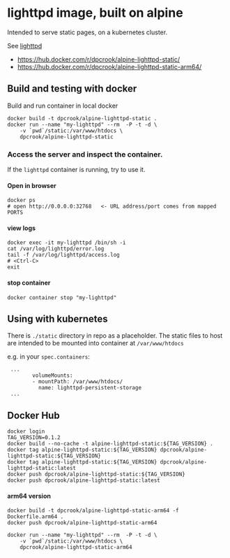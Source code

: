 # lighttpd image, built on alpine

Intended to serve static pages, on a kubernetes cluster.

See [lighttpd](http://www.lighttpd.net/)

 - https://hub.docker.com/r/dpcrook/alpine-lighttpd-static/
 - https://hub.docker.com/r/dpcrook/alpine-lighttpd-static-arm64/

## Build and testing with docker


Build and run container in local docker

```
docker build -t dpcrook/alpine-lighttpd-static .
docker run --name "my-lighttpd" --rm  -P -t -d \
	-v `pwd`/static:/var/www/htdocs \
	dpcrook/alpine-lighttpd-static
```

### Access the server and  inspect the container.

If the `lighttpd` container is running, try to use it.

#### Open in browser

``` shell
docker ps
# open http://0.0.0.0:32768   <- URL address/port comes from mapped PORTS
```

#### view logs

``` shell
docker exec -it my-lighttpd /bin/sh -i
cat /var/log/lighttpd/error.log
tail -f /var/log/lighttpd/access.log
# <Ctrl-C>
exit
```

#### stop container

``` shell
docker container stop "my-lighttpd"
```

## Using with kubernetes

There is `./static` directory in repo as a placeholder.  The static files to host are intended to be mounted into container at `/var/www/htdocs`

e.g. in your `spec.containers`:

```
 ...
        volumeMounts:
        - mountPath: /var/www/htdocs/
          name: lighttpd-persistent-storage
 ...
```


## Docker Hub

``` shell
docker login
TAG_VERSION=0.1.2
docker build --no-cache -t alpine-lighttpd-static:${TAG_VERSION} .
docker tag alpine-lighttpd-static:${TAG_VERSION} dpcrook/alpine-lighttpd-static:${TAG_VERSION}
docker tag alpine-lighttpd-static:${TAG_VERSION} dpcrook/alpine-lighttpd-static:latest
docker push dpcrook/alpine-lighttpd-static:${TAG_VERSION}
docker push dpcrook/alpine-lighttpd-static:latest
```

#### arm64 version

```
docker build -t dpcrook/alpine-lighttpd-static-arm64 -f Dockerfile.arm64 .
docker push dpcrook/alpine-lighttpd-static-arm64

docker run --name "my-lighttpd" --rm  -P -t -d \
	-v `pwd`/static:/var/www/htdocs \
	dpcrook/alpine-lighttpd-static-arm64
```
